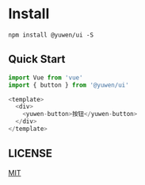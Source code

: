 # Install

```shell
npm install @yuwen/ui -S
```

## Quick Start

``` javascript
import Vue from 'vue'
import { button } from '@yuwen/ui'

<template>
  <div>
    <yuwen-button>按钮</yuwen-button>
  </div>
</template>
```

## LICENSE

[MIT](LICENSE)
